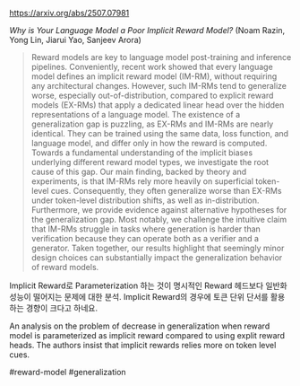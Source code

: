 https://arxiv.org/abs/2507.07981

*Why is Your Language Model a Poor Implicit Reward Model?* (Noam Razin, Yong Lin, Jiarui Yao, Sanjeev Arora)

> Reward models are key to language model post-training and inference pipelines. Conveniently, recent work showed that every language model defines an implicit reward model (IM-RM), without requiring any architectural changes. However, such IM-RMs tend to generalize worse, especially out-of-distribution, compared to explicit reward models (EX-RMs) that apply a dedicated linear head over the hidden representations of a language model. The existence of a generalization gap is puzzling, as EX-RMs and IM-RMs are nearly identical. They can be trained using the same data, loss function, and language model, and differ only in how the reward is computed. Towards a fundamental understanding of the implicit biases underlying different reward model types, we investigate the root cause of this gap. Our main finding, backed by theory and experiments, is that IM-RMs rely more heavily on superficial token-level cues. Consequently, they often generalize worse than EX-RMs under token-level distribution shifts, as well as in-distribution. Furthermore, we provide evidence against alternative hypotheses for the generalization gap. Most notably, we challenge the intuitive claim that IM-RMs struggle in tasks where generation is harder than verification because they can operate both as a verifier and a generator. Taken together, our results highlight that seemingly minor design choices can substantially impact the generalization behavior of reward models.

Implicit Reward로 Parameterization 하는 것이 명시적인 Reward 헤드보다 일반화 성능이 떨어지는 문제에 대한 분석. Implicit Reward의 경우에 토큰 단위 단서를 활용하는 경향이 크다고 하네요.

<english>
An analysis on the problem of decrease in generalization when reward model is parameterized as implicit reward compared to using explit reward heads. The authors insist that implicit rewards relies more on token level cues.
</english>

#reward-model #generalization 